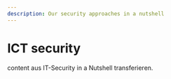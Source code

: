 ```yaml
---
description: Our security approaches in a nutshell
---
```


# ICT security

content aus IT-Security in a Nutshell transferieren.

